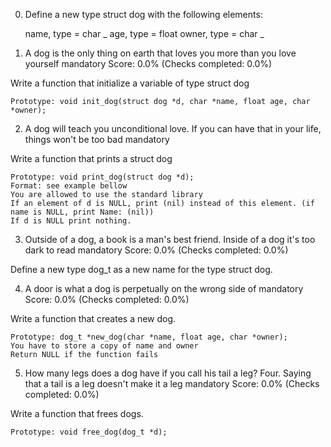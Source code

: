 0. Define a new type struct dog with the following elements:

   name, type = char _
   age, type = float
   owner, type = char _

1. A dog is the only thing on earth that loves you more than you love yourself
   mandatory
   Score: 0.0% (Checks completed: 0.0%)

Write a function that initialize a variable of type struct dog

    Prototype: void init_dog(struct dog *d, char *name, float age, char *owner);

2. A dog will teach you unconditional love. If you can have that in your life, things won't be too bad
   mandatory

Write a function that prints a struct dog

    Prototype: void print_dog(struct dog *d);
    Format: see example bellow
    You are allowed to use the standard library
    If an element of d is NULL, print (nil) instead of this element. (if name is NULL, print Name: (nil))
    If d is NULL print nothing.

3. Outside of a dog, a book is a man's best friend. Inside of a dog it's too dark to read
   mandatory
   Score: 0.0% (Checks completed: 0.0%)

Define a new type dog_t as a new name for the type struct dog.

4. A door is what a dog is perpetually on the wrong side of
   mandatory
   Score: 0.0% (Checks completed: 0.0%)

Write a function that creates a new dog.

    Prototype: dog_t *new_dog(char *name, float age, char *owner);
    You have to store a copy of name and owner
    Return NULL if the function fails

5. How many legs does a dog have if you call his tail a leg? Four. Saying that a tail is a leg doesn't make it a leg
   mandatory
   Score: 0.0% (Checks completed: 0.0%)

Write a function that frees dogs.

    Prototype: void free_dog(dog_t *d);

